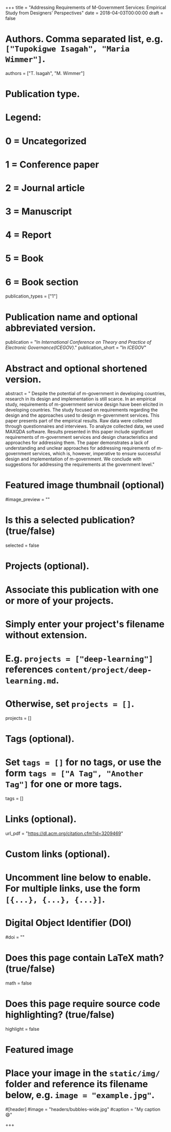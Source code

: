 +++
title = "Addressing Requirements of M-Government Services: Empirical Study from Designers' Perspectives"
date = 2018-04-03T00:00:00
draft = false

# Authors. Comma separated list, e.g. `["Tupokigwe Isagah", "Maria Wimmer"]`.
authors = ["T. Isagah", "M. Wimmer"]

# Publication type.
# Legend:
# 0 = Uncategorized
# 1 = Conference paper
# 2 = Journal article
# 3 = Manuscript
# 4 = Report
# 5 = Book
# 6 = Book section
publication_types = ["1"]

# Publication name and optional abbreviated version.
publication = "In *International Conference on Theory and Practice of Electronic Governance(ICEGOV)*."
publication_short = "In *ICEGOV*"

# Abstract and optional shortened version.
abstract = " Despite the potential of m-government in developing countries, research in its design and implementation is still scarce. In an empirical study, requirements of m-government service design have been elicited in developing countries. The study focused on requirements regarding the design and the approaches used to design m-government services. This paper presents part of the empirical results. Raw data were collected through questionnaires and interviews. To analyze collected data, we used MAXQDA software. Results presented in this paper include significant requirements of m-government services and design characteristics and approaches for addressing them. The paper demonstrates a lack of understanding and unclear approaches for addressing requirements of m-government services, which is, however, imperative to ensure successful design and implementation of m-government. We conclude with suggestions for addressing the requirements at the government level."

# Featured image thumbnail (optional)
#image_preview = ""

# Is this a selected publication? (true/false)
selected = false

# Projects (optional).
#   Associate this publication with one or more of your projects.
#   Simply enter your project's filename without extension.
#   E.g. `projects = ["deep-learning"]` references `content/project/deep-learning.md`.
#   Otherwise, set `projects = []`.
projects = []

# Tags (optional).
#   Set `tags = []` for no tags, or use the form `tags = ["A Tag", "Another Tag"]` for one or more tags.
tags = []

# Links (optional).
url_pdf = "https://dl.acm.org/citation.cfm?id=3209469"

# Custom links (optional).
#   Uncomment line below to enable. For multiple links, use the form `[{...}, {...}, {...}]`.

# Digital Object Identifier (DOI)
#doi = ""

# Does this page contain LaTeX math? (true/false)
math = false

# Does this page require source code highlighting? (true/false)
highlight = false

# Featured image
# Place your image in the `static/img/` folder and reference its filename below, e.g. `image = "example.jpg"`.
#[header]
#image = "headers/bubbles-wide.jpg"
#caption = "My caption :smile:"

+++


